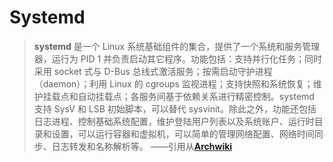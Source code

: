 # Systemd
> **systemd** 是一个 Linux 系统基础组件的集合，提供了一个系统和服务管理器，运行为 PID 1 并负责启动其它程序。功能包括：支持并行化任务；同时采用 socket 式与 D-Bus 总线式激活服务；按需启动守护进程（daemon）；利用 Linux 的 cgroups 监视进程；支持快照和系统恢复；维护挂载点和自动挂载点；各服务间基于依赖关系进行精密控制。systemd 支持 SysV 和 LSB 初始脚本，可以替代 sysvinit。除此之外，功能还包括日志进程、控制基础系统配置，维护登陆用户列表以及系统账户、运行时目录和设置，可以运行容器和虚拟机，可以简单的管理网络配置、网络时间同步、日志转发和名称解析等。
——引用从[**Archwiki**](https://wiki.archlinux.org/index.php/Systemd_(%E7%AE%80%E4%BD%93%E4%B8%AD%E6%96%87))
